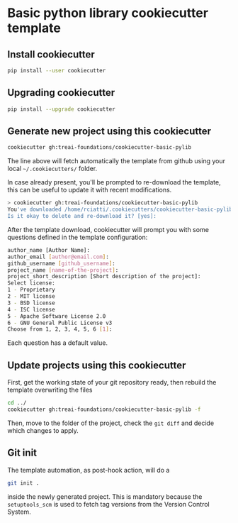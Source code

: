 # Basic python library cookiecutter template

## Install cookiecutter

```sh
pip install --user cookiecutter
```

## Upgrading cookiecutter

```sh
pip install --upgrade cookiecutter
```

## Generate new project using this cookiecutter

```sh
cookiecutter gh:treai-foundations/cookiecutter-basic-pylib
```

The line above will fetch automatically the template from github using your
local `~/.cookiecutters/` folder.

In case already present, you'll be prompted to re-download the template, this
can be useful to update it with recent modifications.

```sh
> cookiecutter gh:treai-foundations/cookiecutter-basic-pylib
You've downloaded /home/rciatti/.cookiecutters/cookiecutter-basic-pylib before.
Is it okay to delete and re-download it? [yes]:
```

After the template download, cookiecutter will prompt you with some questions
defined in the template configuration:

```sh
author_name [Author Name]:
author_email [author@email.com]:
github_username [github_username]:
project_name [name-of-the-project]:
project_short_description [Short description of the project]:
Select license:
1 - Proprietary
2 - MIT license
3 - BSD license
4 - ISC license
5 - Apache Software License 2.0
6 - GNU General Public License v3
Choose from 1, 2, 3, 4, 5, 6 [1]:
```

Each question has a default value.

## Update projects using this cookiecutter

First, get the working state of your git repository ready, then rebuild the template overwriting the
files

```sh
cd ../
cookiecutter gh:treai-foundations/cookiecutter-basic-pylib -f
```

Then, move to the folder of the project, check the `git diff` and decide which changes to apply.

## Git init

The template automation, as post-hook action, will do a

```sh
git init .
```

inside the newly generated project. This is mandatory because the
`setuptools_scm` is used to fetch tag versions from the Version Control System.